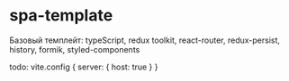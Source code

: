# spa-template
Базовый темплейт: typeScript, redux toolkit, react-router, redux-persist, history, formik, styled-components

todo: vite.config {
  server: {
    host: true
  }
}
